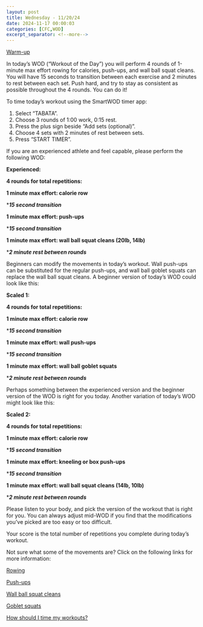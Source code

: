 ```yaml
---
layout: post
title: Wednesday - 11/20/24
date: 2024-11-17 00:00:03
categories: [CFC,WOD]
excerpt_separator: <!--more-->
---
```

[Warm-up](https://communityfitnessclub.wixsite.com/website/post/basic-full-body-warm-up) 

In today’s WOD (“Workout of the Day”) you will perform 4 rounds of 1-minute max effort rowing for calories, push-ups, and wall ball squat cleans. You will have 15 seconds to transition between each exercise and 2 minutes to rest between each set. Push hard, and try to stay as consistent as possible throughout the 4 rounds. You can do it!

To time today’s workout using the SmartWOD timer app: 

1. Select “TABATA”. 
2. Choose 3 rounds of 1:00 work, 0:15 rest.
3. Press the plus sign beside “Add sets (optional)”.
4. Choose 4 sets with 2 minutes of rest between sets. 
5. Press “START TIMER”.

If you are an experienced athlete and feel capable, please perform the following WOD:

**Experienced:**

**4 rounds for total repetitions:**

**1 minute max effort: calorie row**

****15 second transition***

**1 minute max effort: push-ups**

****15 second transition***

**1 minute max effort: wall ball squat cleans (20lb, 14lb)**

****2 minute rest between rounds***
<!--more-->

Beginners can modify the movements in today’s workout. Wall push-ups can be substituted for the regular push-ups, and wall ball goblet squats can replace the wall ball squat cleans. A beginner version of today’s WOD could look like this:

**Scaled 1:**

**4 rounds for total repetitions:**

**1 minute max effort: calorie row**

****15 second transition***

**1 minute max effort: wall push-ups**

****15 second transition***

**1 minute max effort: wall ball goblet squats**

****2 minute rest between rounds***

Perhaps something between the experienced version and the beginner version of the WOD is right for you today. Another variation of today’s WOD might look like this:

**Scaled 2:**

**4 rounds for total repetitions:**

**1 minute max effort: calorie row**

****15 second transition***

**1 minute max effort: kneeling or box push-ups**

****15 second transition***

**1 minute max effort: wall ball squat cleans (14lb, 10lb)**

****2 minute rest between rounds***

Please listen to your body, and pick the version of the workout that is right for you. You can always adjust mid-WOD if you find that the modifications you’ve picked are too easy or too difficult.

Your score is the total number of repetitions you complete during today’s workout. 

Not sure what some of the movements are? Click on the following links for more information:

[Rowing](https://communityfitnessclub.wixsite.com/website/post/rowing)  

[Push-ups](https://communityfitnessclub.wixsite.com/website/post/push-ups) 

[Wall ball squat cleans](https://communityfitnessclub.wixsite.com/website/post/wall-ball-squat-cleans) 

[Goblet squats](https://communityfitnessclub.wixsite.com/website/post/goblet-squats)  

[How should I time my workouts?](https://communityfitnessclub.wixsite.com/website/post/how-should-i-time-my-workouts)

